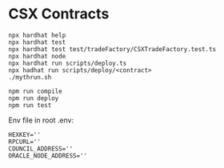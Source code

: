 # CSX Contracts


```shell
npx hardhat help
npx hardhat test
npx hardhat test test/tradeFactory/CSXTradeFactory.test.ts
npx hardhat node
npx hardhat run scripts/deploy.ts
npx hadhat run scripts/deploy/<contract>
./mythrun.sh
```

```shell
npm run compile
npm run deploy
npm run test
```

Env file in root .env:
```shell
HEXKEY=''
RPCURL=''
COUNCIL_ADDRESS=''
ORACLE_NODE_ADDRESS=''
```
